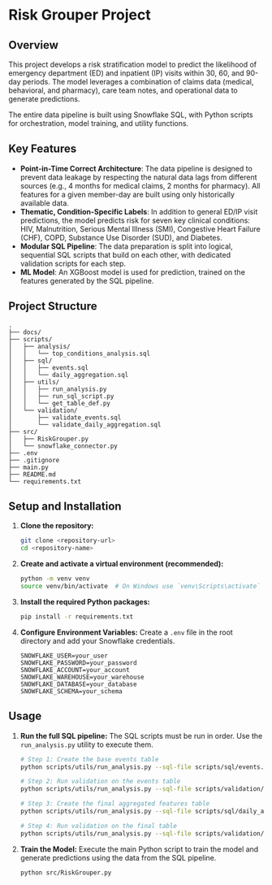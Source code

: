 # Risk Grouper Project

## Overview
This project develops a risk stratification model to predict the likelihood of emergency department (ED) and inpatient (IP) visits within 30, 60, and 90-day periods. The model leverages a combination of claims data (medical, behavioral, and pharmacy), care team notes, and operational data to generate predictions.

The entire data pipeline is built using Snowflake SQL, with Python scripts for orchestration, model training, and utility functions.

## Key Features
- **Point-in-Time Correct Architecture**: The data pipeline is designed to prevent data leakage by respecting the natural data lags from different sources (e.g., 4 months for medical claims, 2 months for pharmacy). All features for a given member-day are built using only historically available data.
- **Thematic, Condition-Specific Labels**: In addition to general ED/IP visit predictions, the model predicts risk for seven key clinical conditions: HIV, Malnutrition, Serious Mental Illness (SMI), Congestive Heart Failure (CHF), COPD, Substance Use Disorder (SUD), and Diabetes.
- **Modular SQL Pipeline**: The data preparation is split into logical, sequential SQL scripts that build on each other, with dedicated validation scripts for each step.
- **ML Model**: An XGBoost model is used for prediction, trained on the features generated by the SQL pipeline.

## Project Structure
```
.
├── docs/
├── scripts/
│   ├── analysis/
│   │   └── top_conditions_analysis.sql
│   ├── sql/
│   │   ├── events.sql
│   │   └── daily_aggregation.sql
│   ├── utils/
│   │   ├── run_analysis.py
│   │   ├── run_sql_script.py
│   │   └── get_table_def.py
│   └── validation/
│       ├── validate_events.sql
│       └── validate_daily_aggregation.sql
├── src/
│   ├── RiskGrouper.py
│   └── snowflake_connector.py
├── .env
├── .gitignore
├── main.py
├── README.md
└── requirements.txt
```

## Setup and Installation
1.  **Clone the repository:**
    ```bash
    git clone <repository-url>
    cd <repository-name>
    ```
2.  **Create and activate a virtual environment (recommended):**
    ```bash
    python -m venv venv
    source venv/bin/activate  # On Windows use `venv\Scripts\activate`
    ```
3.  **Install the required Python packages:**
    ```bash
    pip install -r requirements.txt
    ```
4.  **Configure Environment Variables:**
    Create a `.env` file in the root directory and add your Snowflake credentials.
    ```
    SNOWFLAKE_USER=your_user
    SNOWFLAKE_PASSWORD=your_password
    SNOWFLAKE_ACCOUNT=your_account
    SNOWFLAKE_WAREHOUSE=your_warehouse
    SNOWFLAKE_DATABASE=your_database
    SNOWFLAKE_SCHEMA=your_schema
    ```

## Usage
1.  **Run the full SQL pipeline:**
    The SQL scripts must be run in order. Use the `run_analysis.py` utility to execute them.
    ```bash
    # Step 1: Create the base events table
    python scripts/utils/run_analysis.py --sql-file scripts/sql/events.sql

    # Step 2: Run validation on the events table
    python scripts/utils/run_analysis.py --sql-file scripts/validation/validate_events.sql

    # Step 3: Create the final aggregated features table
    python scripts/utils/run_analysis.py --sql-file scripts/sql/daily_aggregation.sql

    # Step 4: Run validation on the final table
    python scripts/utils/run_analysis.py --sql-file scripts/validation/validate_daily_aggregation.sql
    ```
2.  **Train the Model:**
    Execute the main Python script to train the model and generate predictions using the data from the SQL pipeline.
    ```bash
    python src/RiskGrouper.py
    ```
